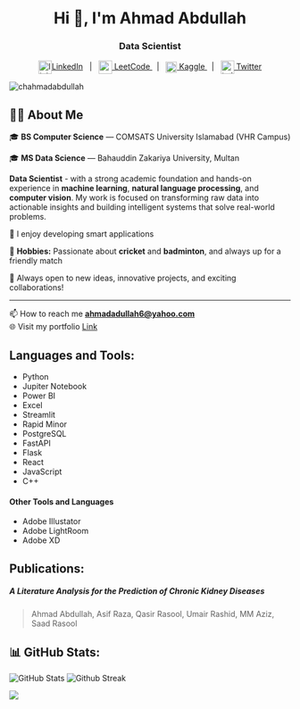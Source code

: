 <h1 align="center">Hi 👋, I'm Ahmad Abdullah</h1>
<h3 align="center">Data Scientist</h3>

<p align="center">
<a href="https://linkedin.com/in/ahmadabdullah55" target="blank"><img align="center" width="24" height="24" src="https://img.icons8.com/fluency/48/linkedin.png" alt="linkedin"/>LinkedIn</a> &nbsp; | &nbsp; 
<a href="https://linkedin.com/in/ahmadabdullah55">  <img align="center" width="24" height="24" src="https://img.icons8.com/external-tal-revivo-color-tal-revivo/24/external-level-up-your-coding-skills-and-quickly-land-a-job-logo-color-tal-revivo.png" alt="external-level-up-your-coding-skills-and-quickly-land-a-job-logo-color-tal-revivo"/> LeetCode </a> &nbsp; | &nbsp;
<a href="https://www.kaggle.com/chahmadabdullah"> <img align="center" src="https://raw.githubusercontent.com/rahuldkjain/github-profile-readme-generator/master/src/images/icons/Social/kaggle.svg" alt="chahmadabdullah" height="20" width="20" /> Kaggle </a> &nbsp; | &nbsp; 
<a href="https://twitter.com/ahmad_abdu11ah_" >  <img width="24" height="24" align="center" src="https://img.icons8.com/ios-glyphs/30/FFFFFF/twitterx--v1.png" alt="twitterx--v1"/> Twitter </a></p>

<p align="left"> <img src="https://komarev.com/ghpvc/?username=chahmadabdullah&label=Profile%20views&color=0e75b6&style=flat" alt="chahmadabdullah" /> </p>


## 👨‍💻 About Me

🎓 **BS Computer Science** — COMSATS University Islamabad (VHR Campus)  

🎓 **MS Data Science** — Bahauddin Zakariya University, Multan

**Data Scientist** - with a strong academic foundation and hands-on experience in **machine learning**, **natural language processing**, and **computer vision**. My work is focused on transforming raw data into actionable insights and building intelligent systems that solve real-world problems.

🧠 I enjoy developing smart applications 

🏏 **Hobbies:** Passionate about **cricket** and **badminton**, and always up for a friendly match 

🤝 Always open to new ideas, innovative projects, and exciting collaborations!

---

📫 How to reach me **ahmadadullah6@yahoo.com** </br>
🌐 Visit my portfolio <a href="https://www.datascienceportfol.io/ahmadabdullah"> Link </a>

## Languages and Tools:

- Python <br>
- Jupiter Notebook <br>
- Power BI <br>
- Excel <br>
- Streamlit<br>
- Rapid Minor<br>
- PostgreSQL <br>
- FastAPI <br>
- Flask <br>
- React <br>
- JavaScript <br>
- C++
#### <b> Other Tools and Languages </b>
- Adobe Illustator <br>
- Adobe LightRoom <br>
- Adobe XD <br>


## Publications:
##### A Literature Analysis for the Prediction of Chronic Kidney Diseases
> Ahmad Abdullah, Asif Raza, Qasir Rasool, Umair Rashid, MM Aziz, Saad Rasool


## 📊 GitHub Stats:

<img src="https://github-readme-stats.vercel.app/api?username=ChAhmadAbdullah&show_icons=true&theme=tokyonight&hide_border=true&include_all_commits=true&count_private=false" alt="GitHub Stats" title="Github Stats"/>  

<img src="https://github-readme-streak-stats.herokuapp.com/?user=ChAhmadAbdullah&theme=tokyonight&hide_border=true" alt="Github Streak" title="Github Streak"/> 

![](https://github-readme-stats.vercel.app/api/top-langs/?username=ChAhmadAbdullah&theme=tokyonight&hide_border=true&include_all_commits=true&count_private=true&layout=donut)<br/>





